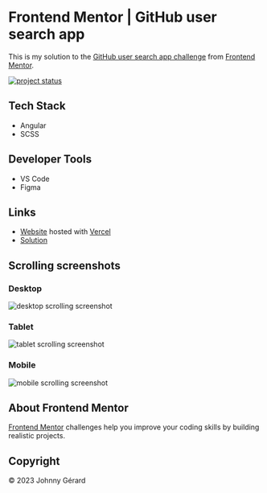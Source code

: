 # Frontend Mentor | GitHub user search app
This is my solution to the [GitHub user search app challenge](https://www.frontendmentor.io/challenges/github-user-search-app-Q09YOgaH6) from [Frontend Mentor](https://www.frontendmentor.io/).

[![project status](https://img.shields.io/badge/status-work%20in%20progress-red?style=for-the-badge)](https://fem-github-user-search-app-jgerard.vercel.app)

## Tech Stack
 - Angular
 - SCSS

## Developer Tools
 - VS Code
 - Figma

## Links
 - [Website](https://fem-github-user-search-app-jgerard.vercel.app) hosted with [Vercel](https://vercel.com/)
 - [Solution]()

## Scrolling screenshots
### Desktop
![desktop scrolling screenshot](./screenshot-desktop.webp)
### Tablet
![tablet scrolling screenshot](./screenshot-tablet.webp)
### Mobile
![mobile scrolling screenshot](./screenshot-mobile.webp)

## About Frontend Mentor
[Frontend Mentor](https://www.frontendmentor.io/) challenges help you improve your coding skills by building realistic projects.

## Copyright
© 2023 Johnny Gérard
